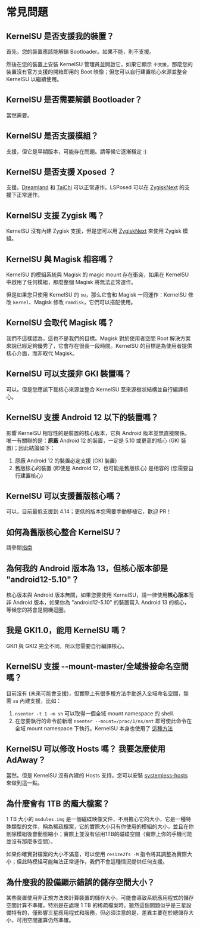 # 常見問題

## KernelSU 是否支援我的裝置？

首先，您的裝置應該能解鎖 Bootloader。如果不能，則不支援。

然後在您的裝置上安裝 KernelSU 管理員並開啟它，如果它顯示 `不支援`，那麼您的裝置沒有官方支援的開箱即用的 Boot 映像；但您可以自行建置核心來源並整合 KernelSU 以繼續使用。

## KernelSU 是否需要解鎖 Bootloader？

當然需要。

## KernelSU 是否支援模組？

支援，但它是早期版本，可能存在問題。請等候它逐漸穩定 :)

## KernelSU 是否支援 Xposed ？

支援。[Dreamland](https://github.com/canyie/Dreamland) 和 [TaiChi](https://taichi.cool) 可以正常運作。LSPosed 可以在 [ZygiskNext](https://github.com/Dr-TSNG/ZygiskNext) 的支援下正常運作。

## KernelSU 支援 Zygisk 嗎？

KernelSU 沒有內建 Zygisk 支援，但是您可以用 [ZygiskNext](https://github.com/Dr-TSNG/ZygiskNext) 來使用 Zygisk 模組。

## KernelSU 與 Magisk 相容嗎？

KernelSU 的模組系統與 Magisk 的 magic mount 存在衝突，如果在 KernelSU 中啟用了任何模組，那麼整個 Magisk 將無法正常運作。

但是如果您只使用 KernelSU 的 `su`，那么它會和 Magisk 一同運作：KernelSU 修改 `kernel`、Magisk 修改 `ramdisk`，它們可以搭配使用。

## KernelSU 会取代 Magisk 嗎？

我們不這樣認為，這也不是我們的目標。Magisk 對於使用者空間 Root 解決方案來說已經足夠優秀了，它會存在很長一段時間。KernelSU 的目標是為使用者提供核心介面，而非取代 Magisk。

## KernelSU 可以支援非 GKI 裝置嗎？

可以。但是您應該下載核心來源並整合 KernelSU 至來源樹狀結構並自行編譯核心。

## KernelSU 支援 Android 12 以下的裝置嗎？

影響 KernelSU 相容性的是裝置的核心版本，它與 Android 版本並無直接關係。唯一有關聯的是：**原廠** Android 12 的裝置，一定是 5.10 或更高的核心 (GKI 裝置)；因此結論如下：

1. 原廠 Android 12 的裝置必定支援 (GKI 裝置)
2. 舊版核心的裝置 (即使是 Android 12，也可能是舊版核心) 是相容的 (您需要自行建置核心)

## KernelSU 可以支援舊版核心嗎？

可以，目前最低支援到 4.14；更低的版本您需要手動移植它，歡迎 PR！

## 如何為舊版核心整合 KernelSU？

請參閱[指南](how-to-integrate-for-non-gki.md)

## 為何我的 Android 版本為 13，但核心版本卻是 "android12-5.10"？

核心版本與 Android 版本無關，如果您要使用 KernelSU，請一律使用**核心版本**而非 Android 版本，如果你為 "android12-5.10" 的裝置寫入 Android 13 的核心，等候您的將會是開機迴圈。

## 我是 GKI1.0，能用 KernelSU 嗎？

GKI1 與 GKI2 完全不同，所以您需要自行編譯核心。

## KernelSU 支援 --mount-master/全域掛接命名空間嗎？

目前沒有 (未來可能會支援)，但實際上有很多種方法手動進入全域命名空間，無需 `su` 內建支援，比如：

1. `nsenter -t 1 -m sh` 可以取得一個全域 mount namespace 的 shell.
2. 在您要執行的命令前新增 `nsenter --mount=/proc/1/ns/mnt` 即可使此命令在全域 mount namespace 下執行。KernelSU 本身也使用了 [這種方法](https://github.com/tiann/KernelSU/blob/77056a710073d7a5f7ee38f9e77c9fd0b3256576/manager/app/src/main/java/me/wishu/kernelsu/ui/util/KsuCli.kt#L115)

## KernelSU 可以修改 Hosts 嗎？ 我要怎麼使用 AdAway？
當然。但是 KernelSU 沒有內建的 Hosts 支持，您可以安裝 [systemless-hosts](https://github.com/symbuzzer/systemless-hosts-KernelSU-module) 來做到這一點。

## 為什麼會有 1TB 的龐大檔案？

1 TB 大小的 `modules.img` 是一個磁碟映像文件，不用擔心它的大小，它是一種特殊類型的文件，稱為稀疏檔案，它的實際大小只有你使用的模組的大小，並且在你刪除模組後會動態縮小；實際上並沒有佔用1TB的磁碟空間（實際上你的手機可能並沒有那麼多空間）。

如果你確實對檔案的大小不滿意，可以使用 `resize2fs -M` 指令將其調整為實際大小；但此時模組可能無法正常運作，我們不會這種情況提供任何支援。

## 為什麼我的設備顯示錯誤的儲存空間大小？

某些裝置使用非正規方法來計算裝置的儲存大小，可能會導致系統應用程式的儲存空間計算不準確，特別是在處理 1 TB 的稀疏檔案時。雖然這個問題似乎是三星設備特有的，僅影響三星應用程式和服務，但必須注意的是，差異主要在於總儲存大小，可用空間運算仍然準確。